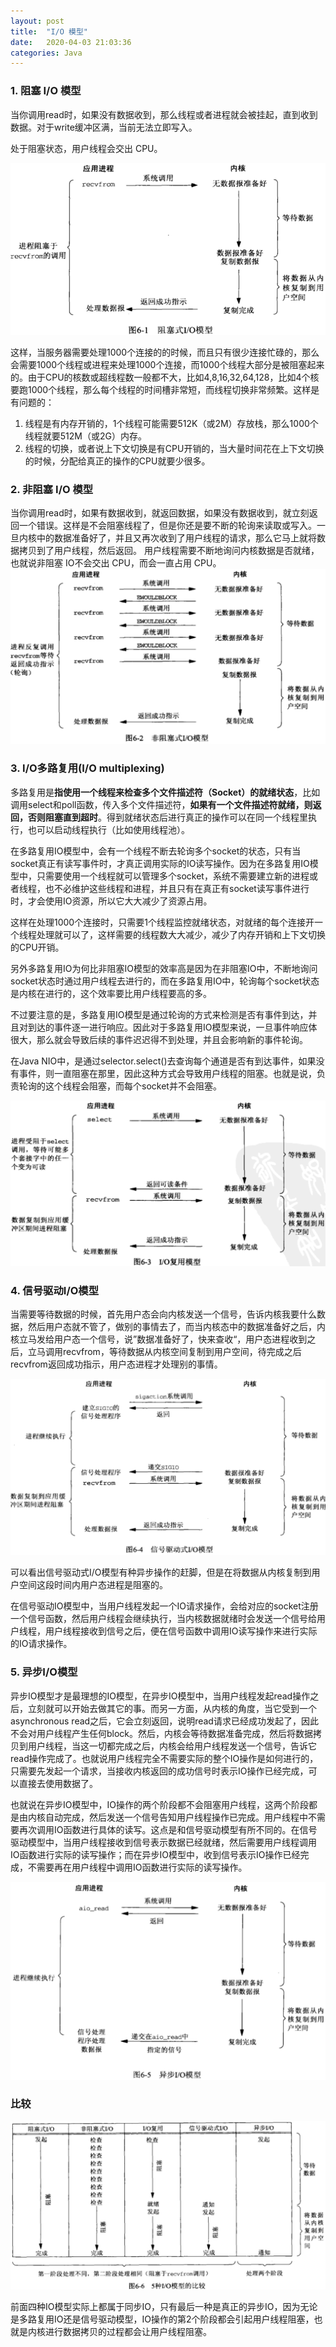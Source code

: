 ```yaml
---
layout: post
title:  "I/O 模型"
date:   2020-04-03 21:03:36
categories: Java
---
```


### 1. 阻塞 I/O 模型

当你调用read时，如果没有数据收到，那么线程或者进程就会被挂起，直到收到数据。对于write缓冲区满，当前无法立即写入。

处于阻塞状态，用户线程会交出 CPU。

![IO1](https://github.com/qpointwang/qpointwang.github.io/blob/main/_pic/IO1.png)

这样，当服务器需要处理1000个连接的的时候，而且只有很少连接忙碌的，那么会需要1000个线程或进程来处理1000个连接，而1000个线程大部分是被阻塞起来的。由于CPU的核数或超线程数一般都不大，比如4,8,16,32,64,128，比如4个核要跑1000个线程，那么每个线程的时间槽非常短，而线程切换非常频繁。这样是有问题的：

1. 线程是有内存开销的，1个线程可能需要512K（或2M）存放栈，那么1000个线程就要512M（或2G）内存。
2. 线程的切换，或者说上下文切换是有CPU开销的，当大量时间花在上下文切换的时候，分配给真正的操作的CPU就要少很多。

### 2. 非阻塞 I/O 模型

当你调用read时，如果有数据收到，就返回数据，如果没有数据收到，就立刻返回一个错误。这样是不会阻塞线程了，但是你还是要不断的轮询来读取或写入。一旦内核中的数据准备好了，并且又再次收到了用户线程的请求，那么它马上就将数据拷贝到了用户线程，然后返回。
用户线程需要不断地询问内核数据是否就绪，也就说非阻塞 IO不会交出 CPU，而会一直占用 CPU。![IO2](https://github.com/qpointwang/qpointwang.github.io/blob/main/_pic/IO2.png)

### 3. I/O多路复用(I/O multiplexing)

多路复用是**指使用一个线程来检查多个文件描述符（Socket）的就绪状态**，比如调用select和poll函数，传入多个文件描述符，**如果有一个文件描述符就绪，则返回，否则阻塞直到超时**。得到就绪状态后进行真正的操作可以在同一个线程里执行，也可以启动线程执行（比如使用线程池）。

在多路复用IO模型中，会有一个线程不断去轮询多个socket的状态，只有当socket真正有读写事件时，才真正调用实际的IO读写操作。因为在多路复用IO模型中，只需要使用一个线程就可以管理多个socket，系统不需要建立新的进程或者线程，也不必维护这些线程和进程，并且只有在真正有socket读写事件进行时，才会使用IO资源，所以它大大减少了资源占用。

这样在处理1000个连接时，只需要1个线程监控就绪状态，对就绪的每个连接开一个线程处理就可以了，这样需要的线程数大大减少，减少了内存开销和上下文切换的CPU开销。

另外多路复用IO为何比非阻塞IO模型的效率高是因为在非阻塞IO中，不断地询问socket状态时通过用户线程去进行的，而在多路复用IO中，轮询每个socket状态是内核在进行的，这个效率要比用户线程要高的多。

不过要注意的是，多路复用IO模型是通过轮询的方式来检测是否有事件到达，并且对到达的事件逐一进行响应。因此对于多路复用IO模型来说，一旦事件响应体很大，那么就会导致后续的事件迟迟得不到处理，并且会影响新的事件轮询。

在Java NIO中，是通过selector.select()去查询每个通道是否有到达事件，如果没有事件，则一直阻塞在那里，因此这种方式会导致用户线程的阻塞。也就是说，负责轮询的这个线程会阻塞，而每个socket并不会阻塞。

![IO3](https://github.com/qpointwang/qpointwang.github.io/blob/main/_pic/IO3.png)

### 4. 信号驱动I/O模型

当需要等待数据的时候，首先用户态会向内核发送一个信号，告诉内核我要什么数据，然后用户态就不管了，做别的事情去了，而当内核态中的数据准备好之后，内核立马发给用户态一个信号，说”数据准备好了，快来查收“，用户态进程收到之后，立马调用recvfrom，等待数据从内核空间复制到用户空间，待完成之后recvfrom返回成功指示，用户态进程才处理别的事情。

![SIO](https://github.com/qpointwang/qpointwang.github.io/blob/main/_pic/IO4.png)

可以看出信号驱动式I/O模型有种异步操作的赶脚，但是在将数据从内核复制到用户空间这段时间内用户态进程是阻塞的。

在信号驱动IO模型中，当用户线程发起一个IO请求操作，会给对应的socket注册一个信号函数，然后用户线程会继续执行，当内核数据就绪时会发送一个信号给用户线程，用户线程接收到信号之后，便在信号函数中调用IO读写操作来进行实际的IO请求操作。

### 5. 异步I/O模型

异步IO模型才是最理想的IO模型，在异步IO模型中，当用户线程发起read操作之后，立刻就可以开始去做其它的事。而另一方面，从内核的角度，当它受到一个asynchronous read之后，它会立刻返回，说明read请求已经成功发起了，因此不会对用户线程产生任何block。然后，内核会等待数据准备完成，然后将数据拷贝到用户线程，当这一切都完成之后，内核会给用户线程发送一个信号，告诉它read操作完成了。也就说用户线程完全不需要实际的整个IO操作是如何进行的，只需要先发起一个请求，当接收内核返回的成功信号时表示IO操作已经完成，可以直接去使用数据了。

也就说在异步IO模型中，IO操作的两个阶段都不会阻塞用户线程，这两个阶段都是由内核自动完成，然后发送一个信号告知用户线程操作已完成。用户线程中不需要再次调用IO函数进行具体的读写。这点是和信号驱动模型有所不同的。在信号驱动模型中，当用户线程接收到信号表示数据已经就绪，然后需要用户线程调用IO函数进行实际的读写操作；而在异步IO模型中，收到信号表示IO操作已经完成，不需要再在用户线程中调用IO函数进行实际的读写操作。

![IO5](https://github.com/qpointwang/qpointwang.github.io/blob/main/_pic/IO5.png)







### 比较

![IO6](https://github.com/qpointwang/qpointwang.github.io/blob/master/_pic/IO6.png)

前面四种IO模型实际上都属于同步IO，只有最后一种是真正的异步IO，因为无论是多路复用IO还是信号驱动模型，IO操作的第2个阶段都会引起用户线程阻塞，也就是内核进行数据拷贝的过程都会让用户线程阻塞。
